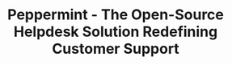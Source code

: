 ---
draft: false
title: "Peppermint - The Open-Source Helpdesk Solution Redefining Customer Support"
content:
  id: peppermint
  name: Peppermint
  website: https://peppermint.sh/
  short_description: "Peppermint is an open-source helpdesk platform offering cost-effective, feature-rich solutions for customer support teams."
---